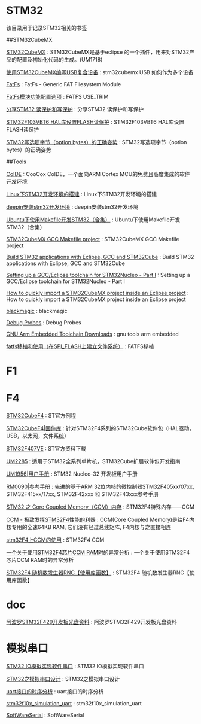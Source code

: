 # STM32
该目录用于记录STM32相关的书签

##STM32CubeMX

[STM32CubeMX](https://www.stmcu.org.cn/document/detail/index/id-214984) : STM32CubeMX是基于eclipse 的一个插件，用来对STM32产品的配置及初始化代码的生成。(UM1718)

[使用STM32CubeMX编写USB复合设备](https://www.taterli.com/2355/) : stm32cubemx USB 如何作为多个设备  

[FatFs](http://elm-chan.org/fsw/ff/00index_e.html) : FatFs - Generic FAT Filesystem Module 

[FatFs模块功能配置选项](https://blog.csdn.net/carlsun80/article/details/77017733/) : FATFS  USE_TRIM 

[分享STM32 读保护和写保护](http://www.stmcu.org.cn/module/forum/thread-608728-1-1.html) : 分享STM32 读保护和写保护 

[STM32F103VBT6 HAL库设置FLASH读保护](https://bbs.21ic.com/icview-2543706-1-1.html) : STM32F103VBT6 HAL库设置FLASH读保护 

[STM32写选项字节（option bytes）的正确姿势](https://www.cnblogs.com/cp42/p/4653950.html) : STM32写选项字节（option bytes）的正确姿势 


##Tools

[CoIDE](https://www.st.com/content/st_com/zh/products/development-tools/software-development-tools/stm32-software-development-tools/stm32-ides/coide.html) : CooCox CoIDE，一个面向ARM Cortex MCU的免费且高度集成的软件开发环境

[Linux下STM32开发环境的搭建](https://www.cnblogs.com/amanlikethis/p/3803736.html) : Linux下STM32开发环境的搭建 

[deepin安装stm32开发环境](https://www.bilibili.com/video/av35014671/) : deepin安装stm32开发环境 

[Ubuntu下使用Makefile开发STM32（合集）](http://www.stmcu.org.cn/module/forum/thread-603753-1-1.html) : Ubuntu下使用Makefile开发STM32（合集） 

[STM32CubeMX GCC Makefile project](https://www.ba0sh1.com/blog/2015/02/23/stm32cubemx-gcc-makefile/) : STM32CubeMX GCC Makefile project 

[Build STM32 applications with Eclipse, GCC and STM32Cube](http://www.carminenoviello.com/2015/06/04/stm32-applications-eclipse-gcc-stcube/) : Build STM32 applications with Eclipse, GCC and STM32Cube 

[Setting up a GCC/Eclipse toolchain for STM32Nucleo - Part I](www.carminenoviello.com/2014/12/28/setting-gcceclipse-toolchain-stm32nucleo-part-1/) : Setting up a GCC/Eclipse toolchain for STM32Nucleo - Part I 

[How to quickly import a STM32CubeMX project inside an Eclipse project](http://www.carminenoviello.com/2015/11/02/quickly-import-stm32cubemx-project-eclipse-project/) : How to quickly import a STM32CubeMX project inside an Eclipse project 

[blackmagic](https://github.com/blacksphere/blackmagic) : blackmagic 

[Debug Probes](http://wiki.paparazziuav.org/wiki/Debug_Probes) : Debug Probes 

[GNU Arm Embedded Toolchain Downloads](https://developer.arm.com/tools-and-software/open-source-software/developer-tools/gnu-toolchain/gnu-rm/downloads) : gnu tools arm embedded 

[fatfs移植和使用（在SPI_FLASH上建立文件系统）](https://blog.csdn.net/qq_21475601/article/details/78032854) : FATFS移植 


F1
==


F4
==
[STM32CubeF4](https://my.st.com/content/my_st_com/zh/products/embedded-software/mcu-mpu-embedded-software/stm32-embedded-software/stm32cube-mcu-mpu-packages/stm32cubef4.license=1557128035033.product=STM32CubeF4.version=1.24.0.html) : ST官方例程

[STM32CubeF4|固件库](https://www.stmcu.org.cn/document/detail/index/id-214993) : 针对STM32F4系列的STM32Cube软件包（HAL驱动，USB，以太网，文件系统）

[STM32F407VE](https://www.st.com/content/st_com/zh/products/microcontrollers-microprocessors/stm32-32-bit-arm-cortex-mcus/stm32-high-performance-mcus/stm32f4-series/stm32f407-417/stm32f407ve.html#) : ST官方资料下载

[UM2285](https://www.stmcu.org.cn/document/detail/index/id-218564) : 适用于STM32全系列单片机，STM32Cube扩展软件包开发指南

[UM1956|用户手册](https://www.stmcu.org.cn/document/detail/index/id-217035) : STM32 Nucleo-32 开发板用户手册

[RM0090|参考手册](https://www.stmcu.org.cn/document/detail/index/id-200614) : 先进的基于ARM 32位内核的微控制器STM32F405xx/07xx, STM32F415xx/17xx, STM32F42xxx 和 STM32F43xxx参考手册

[STM32 之 Core Coupled Memory（CCM）内存](https://blog.csdn.net/ZCShouCSDN/article/details/79176306) : STM32F4特殊内存——CCM 

[CCM - 极致发挥STM32F4性能的利器](https://blog.csdn.net/q7727765/article/details/48207259) : CCM(Core Coupled Memory)是给F4内核专用的全速64KB RAM, 它们没有经过总线矩阵, F4内核与之直接相连 

[stm32F4上CCM的使用](https://blog.csdn.net/u012625379/article/details/90517082) : STM32F4 CCM 

[一个关于使用STM32F4芯片CCM RAM时的异常分析](https://www.eefocus.com/digiic/blog/17-01/402973_e00e8.html) : 一个关于使用STM32F4芯片CCM RAM时的异常分析  

[STM32F4 随机数发生器RNG【使用库函数】](https://www.cnblogs.com/zyqgold/archive/2013/05/29/3106284.html) : STM32F4 随机数发生器RNG【使用库函数】



doc
==
[阿波罗STM32F429开发板光盘资料](https://pan.baidu.com/s/1qYWqGA4?errno=0&errmsg=Auth%20Login%20Sucess&&bduss=&ssnerror=0&traceid=&#list/path=%2Fsharelink3993209745-45761792156446%2F%E3%80%90%E6%AD%A3%E7%82%B9%E5%8E%9F%E5%AD%90%E3%80%91%E9%98%BF%E6%B3%A2%E7%BD%97STM32F429%E5%BC%80%E5%8F%91%E6%9D%BF%E5%85%89%E7%9B%98%E8%B5%84%E6%96%99&parentPath=%2Fsharelink3993209745-45761792156446) : 阿波罗STM32F429开发板光盘资料






# 模拟串口

[STM32 IO模拟实现软件串口](https://blog.csdn.net/tonyiot/article/details/82502953) : STM32 IO模拟实现软件串口 

[STM32之模拟串口设计](https://www.cnblogs.com/wangshucai/p/10817204.html) : STM32之模拟串口设计 

[uart接口的时序分析](http://www.elecfans.com/emb/jiekou/20171206595848.html) : uart接口的时序分析 

[stm32f10x_simulation_uart](https://github.com/hzhsohn/stm32f10x_simulation_uart/blob/master/USER/main.c) : stm32f10x_simulation_uart 

[SoftWareSerial](https://github.com/TonyIOT/SoftWareSerial/blob/master/USER/main.c) : SoftWareSerial 










